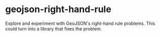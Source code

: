 # geojson-right-hand-rule

Explore and experiment with GeoJSON&#39;s right-hand rule problems.
This could turn into a library that fixes the problem.